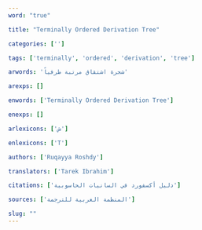 ```yaml
---
word: "true"

title: "Terminally Ordered Derivation Tree"

categories: ['']

tags: ['terminally', 'ordered', 'derivation', 'tree']

arwords: 'شجرة اشتقاق مرتبة طرفياً'

arexps: []

enwords: ['Terminally Ordered Derivation Tree']

enexps: []

arlexicons: ['ش']

enlexicons: ['T']

authors: ['Ruqayya Roshdy']

translators: ['Tarek Ibrahim']

citations: ['دليل أكسفورد في السانيات الحاسوبية']

sources: ['المنظمة العربية للترجمة']

slug: ""
---
```

